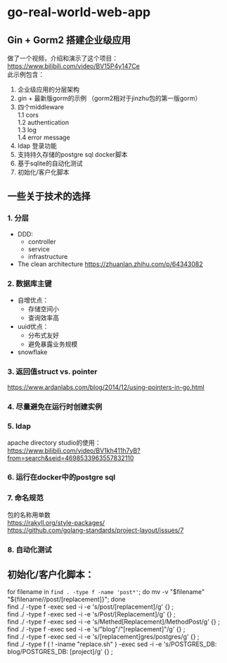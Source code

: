 # go-real-world-web-app

## Gin + Gorm2 搭建企业级应用
做了一个视频，介绍和演示了这个项目：https://www.bilibili.com/video/BV15P4y147Ce  
此示例包含：  
1. 企业级应用的分层架构
2. gin + 最新版gorm的示例 （gorm2相对于jinzhu包的第一版gorm）
3. 四个middleware  
  1.1 cors  
  1.2 authentication  
  1.3 log  
  1.4 error message  
4. ldap 登录功能  
5. 支持持久存储的postgre sql docker脚本
6. 基于sqlite的自动化测试 
7. 初始化/客户化脚本

## 一些关于技术的选择  
### 1. 分层
  * DDD:  
    - controller  
    - service  
    - infrastructure
  * The clean architecture  https://zhuanlan.zhihu.com/p/64343082
### 2. 数据库主键
* 自增优点：
  - 存储空间小
  - 查询效率高
* uuid优点：
  - 分布式友好
  - 避免暴露业务规模
* snowflake
### 3. 返回值struct vs. pointer  
https://www.ardanlabs.com/blog/2014/12/using-pointers-in-go.html
### 4. 尽量避免在运行时创建实例
### 5. ldap
apache directory studio的使用：
https://www.bilibili.com/video/BV1kh411h7yB?from=search&seid=4698533963557832110
### 6. 运行在docker中的postgre sql
### 7. 命名规范  
包的名称用单数  
https://rakyll.org/style-packages/  
https://github.com/golang-standards/project-layout/issues/7
### 8. 自动化测试



## 初始化/客户化脚本：
for filename in `find . -type f -name 'post*'`; do mv -v "$filename" "${filename//post/[replacement]}"; done  
find ./ -type f -exec sed -i -e 's/post/[replacement]/g' {} \;  
find ./ -type f -exec sed -i -e 's/Post/[Replacement]/g' {} \;  
find ./ -type f -exec sed -i -e 's/Methed[Replacement]/MethodPost/g' {} \;  
find ./ -type f -exec sed -i -e 's/"blog"/"[replacement]"/g' {} \;  
find ./ -type f -exec sed -i -e 's/[replacement]gres/postgres/g' {} \;  
find ./ -type f \( ! -iname "replace.sh" \) -exec sed -i -e 's/POSTGRES_DB: blog/POSTGRES_DB: [project]/g' {} \;

